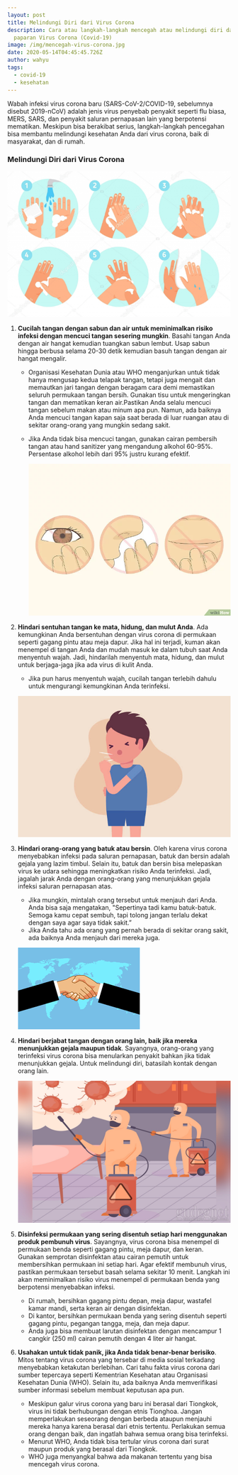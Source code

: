 ```yaml
---
layout: post
title: Melindungi Diri dari Virus Corona
description: Cara atau langkah-langkah mencegah atau melindungi diri dari
  paparan Virus Corona (Covid-19)
image: /img/mencegah-virus-corona.jpg
date: 2020-05-14T04:45:45.726Z
author: wahyu
tags:
  - covid-19
  - kesehatan
---
```

Wabah infeksi virus corona baru (SARS-CoV-2/COVID-19, sebelumnya disebut 2019-nCoV) adalah jenis virus penyebab penyakit seperti flu biasa, MERS, SARS, dan penyakit saluran pernapasan lain yang berpotensi mematikan. Meskipun bisa berakibat serius, langkah-langkah pencegahan bisa membantu melindungi kesehatan Anda dari virus corona, baik di masyarakat, dan di rumah.

### Melindungi Diri dari Virus Corona

![Mencuci tangan dengan sabun](/img/galuh-ilustrasi-mencuci-tangan-berita1.png "Mencuci tangan dengan sabun")

1. **Cucilah tangan dengan sabun dan air untuk meminimalkan risiko infeksi dengan mencuci tangan sesering mungkin**. Basahi tangan Anda dengan air hangat kemudian tuangkan sabun lembut. Usap sabun hingga berbusa selama 20-30 detik kemudian basuh tangan dengan air hangat mengalir.  

   * Organisasi Kesehatan Dunia atau WHO menganjurkan untuk tidak hanya mengusap kedua telapak tangan, tetapi juga mengait dan memautkan jari tangan dengan beragam cara demi memastikan seluruh permukaan tangan bersih. Gunakan tisu untuk mengeringkan tangan dan mematikan keran air.Pastikan Anda selalu mencuci tangan sebelum makan atau minum apa pun. Namun, ada baiknya Anda mencuci tangan kapan saja saat berada di luar ruangan atau di sekitar orang-orang yang mungkin sedang sakit.
   * Jika Anda tidak bisa mencuci tangan, gunakan cairan pembersih tangan atau hand sanitizer yang mengandung alkohol 60-95%. Persentase alkohol lebih dari 95% justru kurang efektif.

     ![Jauhkan tangan dari mata hidung dan mulut](/img/v4-728px-prevent-coronavirus-step-2-version-2.jpg.jpg "Jauhkan tangan dari mata hidung dan mulut")
2. **Hindari sentuhan tangan ke mata, hidung, dan mulut Anda**. Ada kemungkinan Anda bersentuhan dengan virus corona di permukaan seperti gagang pintu atau meja dapur. Jika hal ini terjadi, kuman akan menempel di tangan Anda dan mudah masuk ke dalam tubuh saat Anda menyentuh wajah. Jadi, hindarilah menyentuh mata, hidung, dan mulut untuk berjaga-jaga jika ada virus di kulit Anda. 

   * Jika pun harus menyentuh wajah, cucilah tangan terlebih dahulu untuk mengurangi kemungkinan Anda terinfeksi.

   ![](/img/hindari-batuk.jpg)
3. **Hindari orang-orang yang batuk atau bersin**. Oleh karena virus corona menyebabkan infeksi pada saluran pernapasan, batuk dan bersin adalah gejala yang lazim timbul. Selain itu, batuk dan bersin bisa melepaskan virus ke udara sehingga meningkatkan risiko Anda terinfeksi. Jadi, jagalah jarak Anda dengan orang-orang yang menunjukkan gejala infeksi saluran pernapasan atas. 

   * Jika mungkin, mintalah orang tersebut untuk menjauh dari Anda. Anda bisa saja mengatakan, "Sepertinya tadi kamu batuk-batuk. Semoga kamu cepat sembuh, tapi tolong jangan terlalu dekat dengan saya agar saya tidak sakit.”
   * Jika Anda tahu ada orang yang pernah berada di sekitar orang sakit, ada baiknya Anda menjauh dari mereka juga.

   ![](/img/jabat-tangan.png)
4. **Hindari berjabat tangan dengan orang lain, baik jika mereka menunjukkan gejala maupun tidak**. Sayangnya, orang-orang yang terinfeksi virus corona bisa menularkan penyakit bahkan jika tidak menunjukkan gejala. Untuk melindungi diri, batasilah kontak dengan orang lain.  

   ![](/img/20200325063219.jpg)
5. **Disinfeksi permukaan yang sering disentuh setiap hari menggunakan produk pembunuh virus**. Sayangnya, virus corona bisa menempel di permukaan benda seperti gagang pintu, meja dapur, dan keran. Gunakan semprotan disinfektan atau cairan pemutih untuk membersihkan permukaan ini setiap hari. Agar efektif membunuh virus, pastikan permukaan tersebut basah selama sekitar 10 menit. Langkah ini akan meminimalkan risiko virus menempel di permukaan benda yang berpotensi menyebabkan infeksi.

   * Di rumah, bersihkan gagang pintu depan, meja dapur, wastafel kamar mandi, serta keran air dengan disinfektan.
   * Di kantor, bersihkan permukaan benda yang sering disentuh seperti gagang pintu, pegangan tangga, meja, dan meja dapur.
   * Anda juga bisa membuat larutan disinfektan dengan mencampur 1 cangkir (250 ml) cairan pemutih dengan 4 liter air hangat.
6. **Usahakan untuk tidak panik, jika Anda tidak benar-benar berisiko**. Mitos tentang virus corona yang tersebar di media sosial terkadang menyebabkan ketakutan berlebihan. Cari tahu fakta virus corona dari sumber tepercaya seperti Kementrian Kesehatan atau Organisasi Kesehatan Dunia (WHO). Selain itu, ada baiknya Anda memverifikasi sumber informasi sebelum membuat keputusan apa pun. 

   * Meskipun galur virus corona yang baru ini berasal dari Tiongkok, virus ini tidak berhubungan dengan etnis Tionghoa. Jangan memperlakukan seseorang dengan berbeda ataupun menjauhi mereka hanya karena berasal dari etnis tertentu. Perlakukan semua orang dengan baik, dan ingatlah bahwa semua orang bisa terinfeksi.
   * Menurut WHO, Anda tidak bisa tertular virus corona dari surat maupun produk yang berasal dari Tiongkok.
   * WHO juga menyangkal bahwa ada makanan tertentu yang bisa mencegah virus corona.